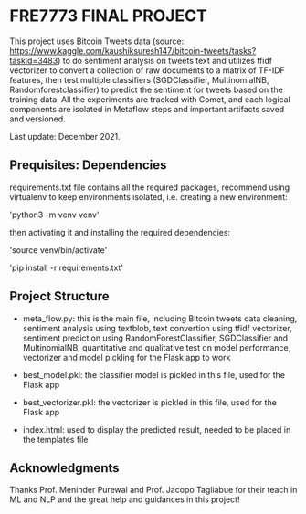 # FRE7773 FINAL PROJECT

This project uses Bitcoin Tweets data (source: https://www.kaggle.com/kaushiksuresh147/bitcoin-tweets/tasks?taskId=3483) to do sentiment analysis on tweets text and utilizes tfidf vectorizer to convert a collection of raw documents to a matrix of TF-IDF features, then test multiple classifiers (SGDClassifier, MultinomialNB, Randomforestclassifier) to predict the sentiment for tweets based on the training data. All the experiments are tracked with Comet, and each logical components are isolated in Metaflow steps and important artifacts saved and versioned.

Last update: December 2021.

## Prequisites: Dependencies

requirements.txt file contains all the required packages, recommend using virtualenv to keep environments isolated, i.e. creating a new environment:

'python3 -m venv venv'

then activating it and installing the required dependencies:

'source venv/bin/activate'

'pip install -r requirements.txt'

## Project Structure

* meta_flow.py: this is the main file, including Bitcoin tweets data cleaning, sentiment analysis using textblob, text convertion using tfidf vectorizer, sentiment prediction using RandomForestClassifier, SGDClassifier and MultinomialNB, quantitative and qualitative test on model performance, vectorizer and model pickling for the Flask app to work

* best_model.pkl: the classifier model is pickled in this file, used for the Flask app

* best_vectorizer.pkl: the vectorizer is pickled in this file, used for the Flask app

* index.html: used to display the predicted result, needed to be placed in the templates file

## Acknowledgments
Thanks Prof. Meninder Purewal and Prof. Jacopo Tagliabue for their teach in ML and NLP and the great help and guidances in this project!
